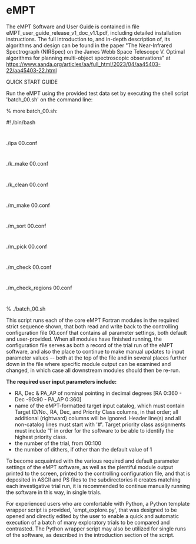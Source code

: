 # eMPT

The eMPT Software and User Guide is contained in file eMPT_user_guide_release_v1_doc_v1.1.pdf, including detailed installation instructions. The full introduction to, and in-depth description of, its algorithms and design can be found in the paper "The Near-Infrared Spectrograph (NIRSpec) on the James Webb Space Telescope V. Optimal algorithms for planning multi-object spectroscopic observations" at https://www.aanda.org/articles/aa/full_html/2023/04/aa45403-22/aa45403-22.html
  
QUICK START GUIDE
 
Run the eMPT using the provided test data set by executing the shell script 'batch_00.sh' on the command line:

% more batch_00.sh:

#! /bin/bash
#
./ipa 00.conf
#
./k_make 00.conf
#
./k_clean 00.conf
#
./m_make 00.conf
#
./m_sort 00.conf
#
./m_pick 00.conf
#
./m_check 00.conf
#
./m_check_regions 00.conf
#

% ./batch_00.sh

This script runs each of the core eMPT Fortran modules in the required strict sequence shown, that both read and write back to the controlling configuration file 00.conf that contains all parameter settings, both default and user-provided. When all modules have finished running, the configuration file serves as both a record of the trial run of the eMPT software, and also the place to continue to make manual updates to input parameter values -- both at the top of the file and in several places further down in the file where specific module output can be examined and changed, in which case all downstream modules should then be re-run.


**The required user input parameters include:**

 - RA, Dec & PA_AP of nominal pointing in decimal degrees [RA 0:360 - Dec -90:90 - PA_AP 0:360] 
 - name of the eMPT-formatted target input catalog, which must contain Target ID/No., RA, Dec, and Priority Class columns, in that order; all additional    (rightward) columns will be ignored. Header line(s) and all non-catalog lines must start with '#'. Target  priority class assignments must include '1' 
   in order for the software to be able to identify the highest priority class.
 - the number of the trial, from 00:100
 - the number of dithers, if other than the default value of 1


To become acquainted with the various required and default parameter settings of the eMPT software, as well as the plentiful module output printed to the screen, printed to the controlling configuration file, and that is deposited in ASCII and PS files to the subdirectories it creates matching each investigative trial run, it is recommended to continue manually running the software in this way, in single trials.   

For experienced users who are comfortable with Python, a Python template wrapper script is provided, 'empt_explore.py', that was designed to be opened and directly edited by the user to enable a quick and automatic execution of a batch of many exploratory trials to be compared and contrasted. The Python wrapper script may also be utilized for single runs of the software, as described in the introduction section of the script. 






